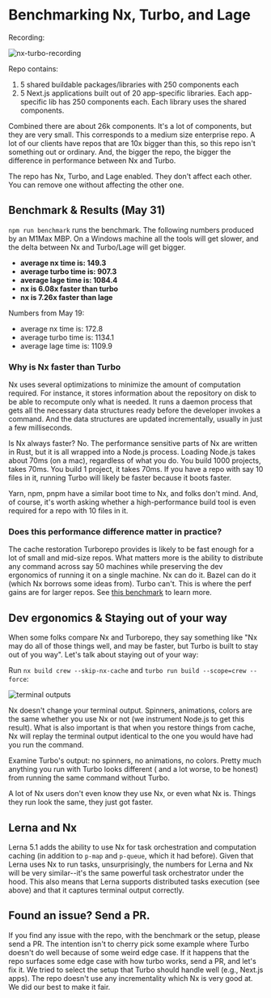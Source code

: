 # Benchmarking Nx, Turbo, and Lage

Recording:

![nx-turbo-recording](./readme-assets/turbo-nx-perf.gif)

Repo contains:

1. 5 shared buildable packages/libraries with 250 components each
2. 5 Next.js applications built out of 20 app-specific libraries. Each app-specific lib has 250 components each. Each
   library uses the shared components.

Combined there are about 26k components. It's a lot of components, but they are very small. This corresponds to a medium
size enterprise repo. A lot of our clients have repos that are 10x bigger than this, so this repo isn't something out or
ordinary. And, the bigger the repo, the bigger the difference in performance between Nx and Turbo.

The repo has Nx, Turbo, and Lage enabled. They don't affect each other. You can remove one without affecting the other one.

## Benchmark & Results (May 31)

`npm run benchmark` runs the benchmark. The following numbers produced by an M1Max MBP. On a Windows machine all the tools will get slower, and the delta between Nx and Turbo/Lage will get bigger.

* **average nx time is: 149.3**
* **average turbo time is: 907.3**
* **average lage time is: 1084.4**
* **nx is 6.08x faster than turbo**
* **nx is 7.26x faster than lage**

Numbers from May 19:

* average nx time is: 172.8
* average turbo time is: 1134.1
* average lage time is: 1109.9


### Why is Nx faster than Turbo

Nx uses several optimizations to minimize the amount of computation required. For instance, it stores information about 
the repository on disk to be able to recompute only what is needed. It runs a daemon process that gets all the necessary
data structures ready before the developer invokes a command. And the data structures are updated incrementally, usually
in just a few milliseconds.

Is Nx always faster? No. The performance sensitive parts of Nx are written in Rust, but it is all wrapped into a Node.js
process. Loading Node.js takes about 70ms (on a mac), regardless of what you do. You build 1000 projects, takes 70ms. 
You build 1 project, it takes 70ms. If you have a repo with say 10 files in it, running Turbo will likely be faster 
because it boots faster.

Yarn, npm, pnpm have a similar boot time to Nx, and folks don't mind. And, of course, it's worth asking whether a
high-performance build tool is even required for a repo with 10 files in it.

### Does this performance difference matter in practice?

The cache restoration Turborepo provides is likely to be fast enough for a lot of small and mid-size repos.
What matters more is the ability to distribute any command across say 50 machines while
preserving the dev ergonomics of running it on a single machine. Nx can do it. Bazel can do it (which Nx
borrows some ideas from). Turbo can't. This is where the perf gains are for larger repos.
See [this benchmark](https://github.com/vsavkin/interstellar) to learn more.

## Dev ergonomics & Staying out of your way

When some folks compare Nx and Turborepo, they say something like "Nx may do all of those things well, and may be
faster, but Turbo is built to stay out of you way". Let's talk about staying out of your way:

Run `nx build crew --skip-nx-cache` and `turbo run build --scope=crew --force`:

![terminal outputs](./readme-assets/turbo-nx-terminal.gif)

Nx doesn't change your terminal output. Spinners, animations, colors are the same whether you use Nx or not (we
instrument Node.js to get this result). What is also important is that when you restore things from cache, Nx will
replay the terminal output identical to the one you would have had you run the command.

Examine Turbo's output: no spinners, no animations, no colors. Pretty much anything you run with Turbo looks different (
and a lot worse, to be honest) from running the same command without Turbo.

A lot of Nx users don't even know they use Nx, or even what Nx is. Things they run look the same, they just got faster.

## Lerna and Nx

Lerna 5.1 adds the ability to use Nx for task orchestration and computation caching (in addition to `p-map` and `p-queue`, which it had before).
Given that Lerna uses Nx to run tasks, unsurprisingly, the numbers for
Lerna and Nx will be very similar--it's the same powerful task orchestrator under the hood. This also means that Lerna supports
distributed tasks execution (see above) and that it captures terminal output correctly.

## Found an issue? Send a PR.

If you find any issue with the repo, with the benchmark or the setup, please send a PR. The intention isn't to cherry
pick some example where Turbo doesn't do well because of some weird edge case. If it happens that the repo surfaces some
edge case with how turbo works, send a PR, and let's fix it. We tried to select the setup that Turbo should handle
well (e.g., Next.js apps). The repo doesn't use any incrementality which Nx is very good at. We did our best to make it
fair.
